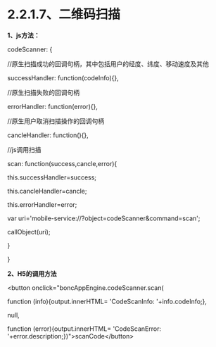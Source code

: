 # **2.2.1.7、二维码扫描**

**1、js方法：**

codeScanner: {

//原生扫描成功的回调句柄，其中包括用户的经度、纬度、移动速度及其他

successHandler: function\(codeInfo\){},

//原生扫描失败的回调句柄

errorHandler: function\(error\){},

//原生用户取消扫描操作的回调句柄

cancleHandler: function\(\){},

//js调用扫描

scan: function\(success,cancle,error\){

this.successHandler=success;

this.cancleHandler=cancle;

this.errorHandler=error;

var uri='mobile-service://?object=codeScanner&command=scan';

callObject\(uri\);

}

}

**2、H5的调用方法**

&lt;button onclick="boncAppEngine.codeScanner.scan\(

function \(info\){output.innerHTML= 'CodeScanInfo: '+info.codeInfo;},

null,

function \(error\){output.innerHTML= 'CodeScanError: '+error.description;}\)"&gt;scanCode&lt;/button&gt;

